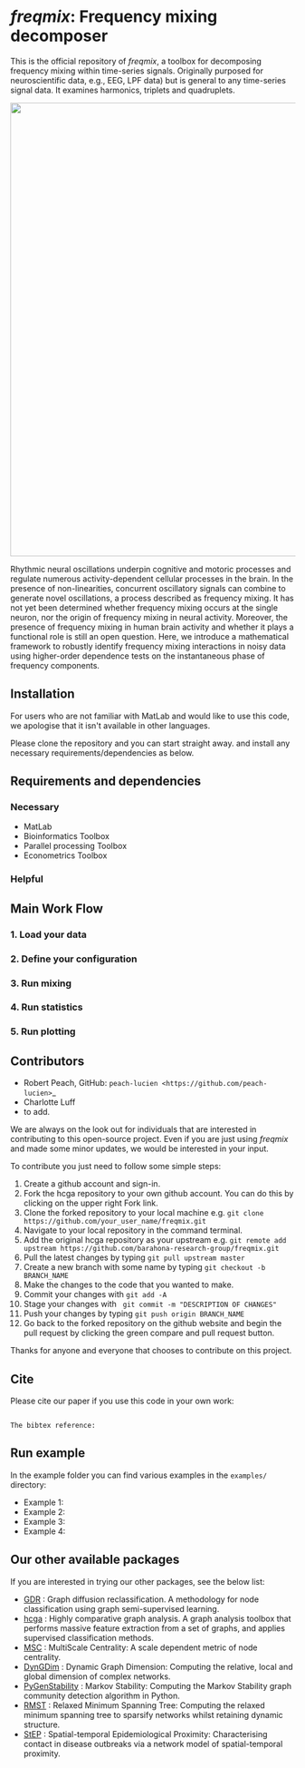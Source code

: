 # *freqmix*: Frequency mixing decomposer
This is the official repository of *freqmix*, a toolbox for decomposing frequency mixing within time-series signals. Originally purposed for neuroscientific data, e.g., EEG, LPF data) but is general to any time-series signal data. It examines harmonics, triplets and quadruplets.

<p align="center">
  <img src="doc/artwork/freqmix_workflow.png" width="800" />
</p>

Rhythmic neural oscillations underpin cognitive and motoric processes and regulate numerous activity-dependent cellular processes in the brain. In the presence of non-linearities, concurrent oscillatory signals can combine to generate novel oscillations, a process described as frequency mixing. It has not yet been determined whether frequency mixing occurs at the single neuron, nor the origin of frequency mixing in neural activity. Moreover, the presence of frequency mixing in human brain activity and whether it plays a functional role is still an open question.
Here, we introduce a mathematical framework to robustly identify frequency mixing interactions in noisy data using higher-order dependence tests on the instantaneous phase of frequency components.


## Installation

For users who are not familiar with MatLab and would like to use this code, we apologise that it isn't available in other languages. 

Please clone the repository and you can start straight away. and install any necessary requirements/dependencies as below.


## Requirements and dependencies

### Necessary
* MatLab
* Bioinformatics Toolbox
* Parallel processing Toolbox
* Econometrics Toolbox


### Helpful


## Main Work Flow

### 1. Load your data
### 2. Define your configuration
### 3. Run mixing
### 4. Run statistics
### 5. Run plotting



## Contributors

- Robert Peach, GitHub: `peach-lucien <https://github.com/peach-lucien>`_
- Charlotte Luff
- to add.

We are always on the look out for individuals that are interested in contributing to this open-source project. Even if you are just using *freqmix* and made some minor updates, we would be interested in your input. 

To contribute you just need to follow some simple steps:
1. Create a github account and sign-in.
2. Fork the hcga repository to your own github account. You can do this by clicking on the upper right Fork link.
3. Clone the forked repository to your local machine e.g. ```git clone https://github.com/your_user_name/freqmix.git```
4. Navigate to your local repository in the command terminal.
5. Add the original hcga repository as your upstream e.g. ```git remote add upstream https://github.com/barahona-research-group/freqmix.git```
6. Pull the latest changes by typing ```git pull upstream master```
7. Create a new branch with some name by typing ```git checkout -b BRANCH_NAME```
8. Make the changes to the code that you wanted to make.
9. Commit your changes with ``` git add -A ``` 
10. Stage your changes with ``` git commit -m "DESCRIPTION OF CHANGES"```
11. Push your changes by typing ```git push origin BRANCH_NAME```
12. Go back to the forked repository on the github website and begin the pull request by clicking the green compare and pull request button. 

Thanks for anyone and everyone that chooses to contribute on this project.



## Cite

Please cite our paper if you use this code in your own work:

```

The bibtex reference:

```

## Run example

In the example folder you can find various examples in the `examples/` directory:

* Example 1: 
* Example 2: 
* Example 3: 
* Example 4: 




## Our other available packages

If you are interested in trying our other packages, see the below list:
* [GDR](https://github.com/barahona-research-group/GDR) : Graph diffusion reclassification. A methodology for node classification using graph semi-supervised learning.
* [hcga](https://github.com/barahona-research-group/hcga) : Highly comparative graph analysis. A graph analysis toolbox that performs massive feature extraction from a set of graphs, and applies supervised classification methods.
* [MSC](https://github.com/barahona-research-group/MultiscaleCentrality) : MultiScale Centrality: A scale dependent metric of node centrality.
* [DynGDim](https://github.com/barahona-research-group/DynGDim) : Dynamic Graph Dimension: Computing the relative, local and global dimension of complex networks.
* [PyGenStability](https://github.com/barahona-research-group/PyGenStability) : Markov Stability: Computing the Markov Stability graph community detection algorithm in Python.
* [RMST](https://github.com/barahona-research-group/RMST) : Relaxed Minimum Spanning Tree: Computing the relaxed minimum spanning tree to sparsify networks whilst retaining dynamic structure.
* [StEP](https://github.com/barahona-research-group/StEP) :  Spatial-temporal Epidemiological Proximity: Characterising contact in disease outbreaks via a network model of spatial-temporal proximity.





